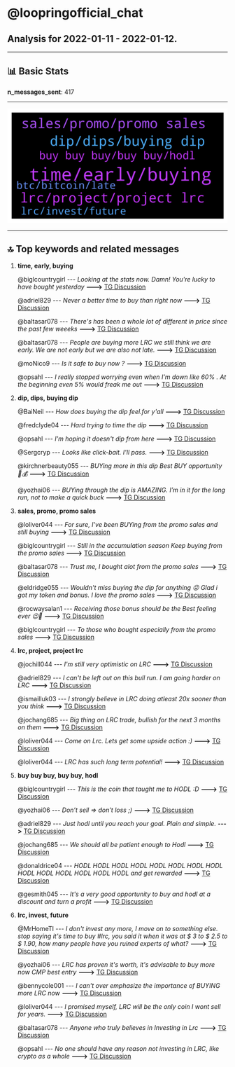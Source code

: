 # **@loopringofficial_chat**
 ## Analysis for **2022-01-11** - **2022-01-12**.

---

## 📊 **Basic Stats**

**n_messages_sent**: 417

---
![wordcloud](loopringofficial_chat_1Days_wordcloud.png)

---


## 🔝 **Top keywords and related messages**

1. **time, early, buying**

    @biglcountrygirl --- *Looking at the stats now. Damn! You're lucky to have bought yesterday* **--->** [TG Discussion](https://t.me/loopringofficial_chat/23538)

    @adriel829 --- *Never a better time to buy than right now* **--->** [TG Discussion](https://t.me/loopringofficial_chat/23233)

    @baltasar078 --- *There's has been a whole lot of different in price since the past few weeeks* **--->** [TG Discussion](https://t.me/loopringofficial_chat/23013)

    @baltasar078 --- *People are buying more LRC we still think we are early. We are not early but we are also not late.* **--->** [TG Discussion](https://t.me/loopringofficial_chat/22909)

    @moNico9 --- *Is it safe to buy now ?* **--->** [TG Discussion](https://t.me/loopringofficial_chat/23232)

    @opsahl --- *I really stopped worrying even when I’m down like 60% . At the beginning even 5% would freak me out* **--->** [TG Discussion](https://t.me/loopringofficial_chat/23388)

2. **dip, dips, buying dip**

    @BaiNeil --- *How does buying the dip feel.for y'all* **--->** [TG Discussion](https://t.me/loopringofficial_chat/22965)

    @fredclyde04 --- *Hard trying to time the dip* **--->** [TG Discussion](https://t.me/loopringofficial_chat/23224)

    @opsahl --- *I'm hoping it doesn't dip from here* **--->** [TG Discussion](https://t.me/loopringofficial_chat/23158)

    @Sergcryp --- *Looks like click-bait.  I'll pass.* **--->** [TG Discussion](https://t.me/loopringofficial_chat/23342)

    @kirchnerbeauty055 --- *BUYing more in this dip Best BUY opportunity 💯💰* **--->** [TG Discussion](https://t.me/loopringofficial_chat/23048)

    @yozhai06 --- *BUYing through the dip is AMAZING. I’m in it for the long run, not to make a quick buck* **--->** [TG Discussion](https://t.me/loopringofficial_chat/23463)

3. **sales, promo, promo sales**

    @loliver044 --- *For sure, I've been BUYing from the promo sales and still buying* **--->** [TG Discussion](https://t.me/loopringofficial_chat/23558)

    @biglcountrygirl --- *Still in the accumulation season Keep buying from the promo sales* **--->** [TG Discussion](https://t.me/loopringofficial_chat/22959)

    @baltasar078 --- *Trust me, I bought alot from the promo sales* **--->** [TG Discussion](https://t.me/loopringofficial_chat/23422)

    @eldridge055 --- *Wouldn't miss buying the dip for anything 😜 Glad i got my token and bonus. I love the promo sales* **--->** [TG Discussion](https://t.me/loopringofficial_chat/23429)

    @rocwaysalan1 --- *Receiving those bonus should be the Best feeling ever 😉🚀* **--->** [TG Discussion](https://t.me/loopringofficial_chat/23559)

    @biglcountrygirl --- *To those who bought especially from the promo sales* **--->** [TG Discussion](https://t.me/loopringofficial_chat/23539)

4. **lrc, project, project lrc**

    @jochill044 --- *I'm still very optimistic on LRC* **--->** [TG Discussion](https://t.me/loopringofficial_chat/23217)

    @adriel829 --- *I can't be left out on this bull run. I am going harder on LRC* **--->** [TG Discussion](https://t.me/loopringofficial_chat/23568)

    @ismailluk03 --- *I strongly believe in LRC doing atleast 20x sooner than you think* **--->** [TG Discussion](https://t.me/loopringofficial_chat/23454)

    @jochang685 --- *Big thing on LRC trade, bullish for the next 3 months on them* **--->** [TG Discussion](https://t.me/loopringofficial_chat/22944)

    @loliver044 --- *Come on Lrc. Lets get some upside action :)* **--->** [TG Discussion](https://t.me/loopringofficial_chat/23445)

    @loliver044 --- *LRC has such long term potential!* **--->** [TG Discussion](https://t.me/loopringofficial_chat/23052)

5. **buy buy buy, buy buy, hodl**

    @biglcountrygirl --- *This is the coin that taught me to HODL :D* **--->** [TG Discussion](https://t.me/loopringofficial_chat/23059)

    @yozhai06 --- *Don’t sell => don’t loss ;)* **--->** [TG Discussion](https://t.me/loopringofficial_chat/23477)

    @adriel829 --- *Just hodl until you reach your goal. Plain and simple.* **--->** [TG Discussion](https://t.me/loopringofficial_chat/23391)

    @jochang685 --- *We should all be patient enough to Hodl* **--->** [TG Discussion](https://t.me/loopringofficial_chat/23082)

    @donaldrice04 --- *HODL HODL HODL HODL HODL HODL HODL HODL HODL HODL HODL HODL HODL HODL and get rewarded* **--->** [TG Discussion](https://t.me/loopringofficial_chat/23259)

    @gesmith045 --- *It's a very good opportunity to buy and hodl at a discount and turn a profit* **--->** [TG Discussion](https://t.me/loopringofficial_chat/23404)

6. **lrc, invest, future**

    @MrHomeTI --- *I don't invest any more, I move on to something else.  stop saying it's time to buy #lrc, you said it when it was at $ 3 to $ 2.5 to $ 1.90, how many people have you ruined experts of what?* **--->** [TG Discussion](https://t.me/loopringofficial_chat/22919)

    @yozhai06 --- *LRC has proven it's worth, it's advisable to buy more now   CMP best entry* **--->** [TG Discussion](https://t.me/loopringofficial_chat/23293)

    @bennycole001 --- *I can't over emphasize the importance of BUYING more LRC now* **--->** [TG Discussion](https://t.me/loopringofficial_chat/23190)

    @loliver044 --- *I promised myself, LRC will be the only coin I wont sell for years.* **--->** [TG Discussion](https://t.me/loopringofficial_chat/23066)

    @baltasar078 --- *Anyone who truly believes in Investing in Lrc* **--->** [TG Discussion](https://t.me/loopringofficial_chat/23011)

    @opsahl --- *No one should have any reason not investing in LRC, like crypto as a whole* **--->** [TG Discussion](https://t.me/loopringofficial_chat/23119)

